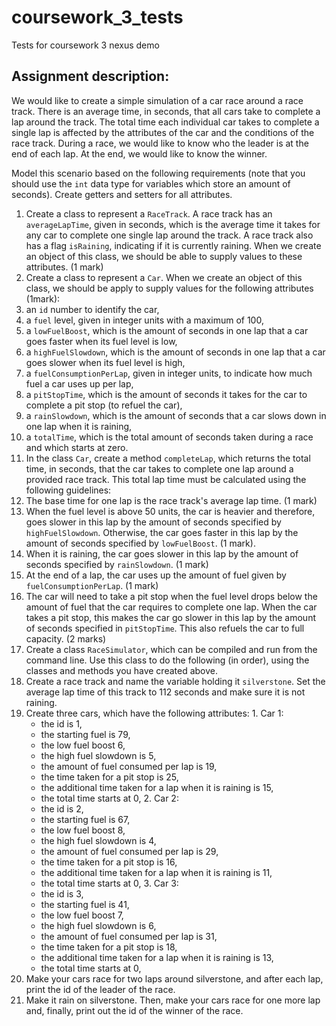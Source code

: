 # coursework_3_tests
Tests for coursework 3 nexus demo

## Assignment description:

We would like to create a simple simulation of a car race around a race track. There is an average time, in seconds, that all cars take to complete a lap around the track. The total time each individual car takes to complete a single lap is affected by the attributes of the car and the conditions of the race track. During a race, we would like to know who the leader is at the end of each lap. At the end, we would like to know the winner.

Model this scenario based on the following requirements (note that you should use the `int` data type for variables which store an amount of seconds). Create getters and setters for all attributes.

1. Create a class to represent a `RaceTrack`. A race track has an `averageLapTime`, given in seconds, which is the average time it takes for any car to complete one single lap around the track. A race track also has a flag `isRaining`, indicating if it is currently raining. When we create an object of this class, we should be able to supply values to these attributes. (1 mark)
2. Create a class to represent a `Car`. When we create an object of this class, we should be apply to supply values for the following attributes (1mark):
  1. an `id` number to identify the car,
  2. a `fuel` level, given in integer units with a maximum of 100,
  3. a `lowFuelBoost`, which is the amount of seconds in one lap that a car goes faster when its fuel level is low,
  4. a `highFuelSlowdown`, which is the amount of seconds in one lap that a car goes slower when its fuel level is high,
  5. a `fuelConsumptionPerLap`, given in integer units, to indicate how much fuel a car uses up per lap,
  6. a `pitStopTime`, which is the amount of seconds it takes for the car to complete a pit stop (to refuel the car),
  7. a `rainSlowdown`, which is the amount of seconds that a car slows down in one lap when it is raining,
  8. a `totalTime`, which is the total amount of seconds taken during a race and which starts at zero.
3. In the class `Car`, create a method `completeLap`, which returns the total time, in seconds, that the car takes to complete one lap around a provided race track. This total lap time must be calculated using the following guidelines:
  1. The base time for one lap is the race track's average lap time. (1 mark)
  2. When the fuel level is above 50 units, the car is heavier and therefore, goes slower in this lap by the amount of seconds specified by `highFuelSlowdown`. Otherwise, the car goes faster in this lap by the amount of seconds specified by `lowFuelBoost`. (1 mark).
  3. When it is raining, the car goes slower in this lap by the amount of seconds specified by `rainSlowdown`. (1 mark)
  4. At the end of a lap, the car uses up the amount of fuel given by `fuelConsumptionPerLap`. (1 mark)
  5. The car will need to take a pit stop when the fuel level drops below the amount of fuel that the car requires to complete one lap. When the car takes a pit stop, this makes the car go slower in this lap by the amount of seconds specified in `pitStopTime`. This also refuels the car to full capacity. (2 marks)
4. Create a class `RaceSimulator`, which can be compiled and run from the command line. Use this class to do the following (in order), using the classes and methods you have created above.
  1. Create a race track and name the variable holding it `silverstone`. Set the average lap time of this track to 112 seconds and make sure it is not raining.
  2. Create three cars, which have the following attributes:
    1. Car 1:
      - the id is 1,
      - the starting fuel is 79,
      - the low fuel boost 6,
      - the high fuel slowdown is 5,
      - the amount of fuel consumed per lap is 19,
      - the time taken for a pit stop is 25,
      - the additional time taken for a lap when it is raining is 15,
      - the total time starts at 0,
    2. Car 2:
      - the id is 2,
      - the starting fuel is 67,
      - the low fuel boost 8,
      - the high fuel slowdown is 4,
      - the amount of fuel consumed per lap is 29,
      - the time taken for a pit stop is 16,
      - the additional time taken for a lap when it is raining is 11,
      - the total time starts at 0,
    3. Car 3:
      - the id is 3,
      - the starting fuel is 41,
      - the low fuel boost 7,
      - the high fuel slowdown is 6,
      - the amount of fuel consumed per lap is 31,
      - the time taken for a pit stop is 18,
      - the additional time taken for a lap when it is raining is 13,
      - the total time starts at 0,
  3. Make your cars race for two laps around silverstone, and after each lap, print the id of the leader of the race.
  4. Make it rain on silverstone. Then, make your cars race for one more lap and, finally, print out the id of the winner of the race.
